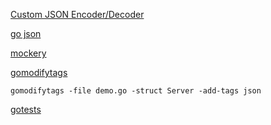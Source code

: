 [Custom JSON Encoder/Decoder](https://docs.gofiber.io/guide/faster-fiber)

[go json](https://github.com/goccy/go-json)

[mockery](https://github.com/vektra/mockery)


[gomodifytags](https://github.com/fatih/gomodifytags)

```
gomodifytags -file demo.go -struct Server -add-tags json
```

[gotests](https://github.com/cweill/gotests)